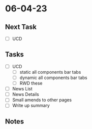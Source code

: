 # 06-04-23

## Next Task
- [ ] UCD

## Tasks
- [ ] UCD
  - [ ] static all components bar tabs
  - [ ] dynamic all components bar tabs
  - [ ] RWD these

- [ ] News List
- [ ] News Details
- [ ] Small amends to other pages
- [ ] Write up summary

## Notes